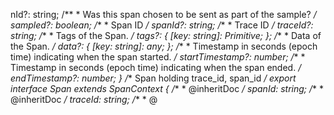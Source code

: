 nId?: string;
    /**
     * Was this span chosen to be sent as part of the sample?
     */
    sampled?: boolean;
    /**
     * Span ID
     */
    spanId?: string;
    /**
     * Trace ID
     */
    traceId?: string;
    /**
     * Tags of the Span.
     */
    tags?: {
        [key: string]: Primitive;
    };
    /**
     * Data of the Span.
     */
    data?: {
        [key: string]: any;
    };
    /**
     * Timestamp in seconds (epoch time) indicating when the span started.
     */
    startTimestamp?: number;
    /**
     * Timestamp in seconds (epoch time) indicating when the span ended.
     */
    endTimestamp?: number;
}
/** Span holding trace_id, span_id */
export interface Span extends SpanContext {
    /**
     * @inheritDoc
     */
    spanId: string;
    /**
     * @inheritDoc
     */
    traceId: string;
    /**
     * @